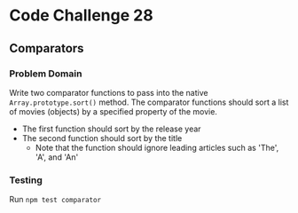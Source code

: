 # Code Challenge 28

## Comparators

### Problem Domain

Write two comparator functions to pass into the native `Array.prototype.sort()` method. The comparator functions should sort a list of movies (objects) by a specified property of the movie.

- The first function should sort by the release year
- The second function should sort by the title
  - Note that the function should ignore leading articles such as 'The', 'A', and 'An'

### Testing

Run `npm test comparator`
